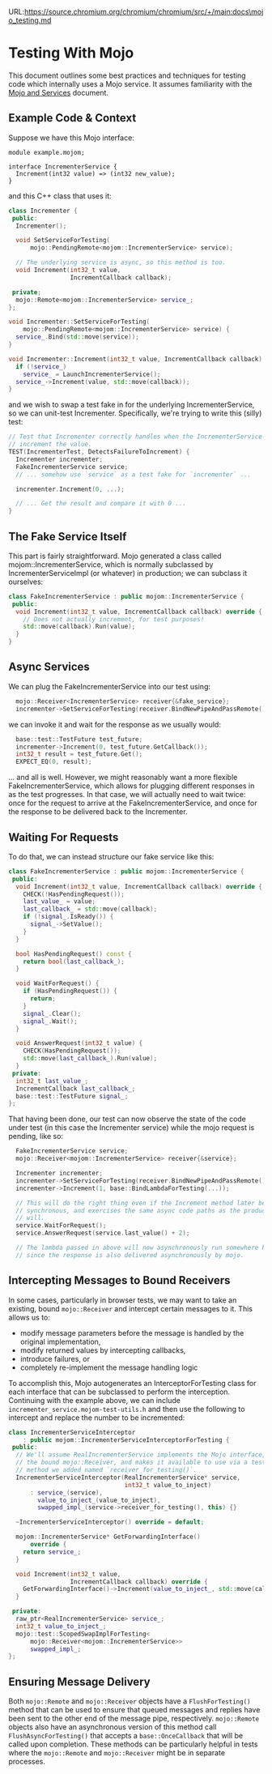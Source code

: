 URL:https://source.chromium.org/chromium/chromium/src/+/main:docs\mojo_testing.md
# Testing With Mojo

This document outlines some best practices and techniques for testing code which
internally uses a Mojo service. It assumes familiarity with the
[Mojo and Services] document.

## Example Code & Context

Suppose we have this Mojo interface:

```mojom
module example.mojom;

interface IncrementerService {
  Increment(int32 value) => (int32 new_value);
}
```

and this C++ class that uses it:

```c++
class Incrementer {
 public:
  Incrementer();

  void SetServiceForTesting(
      mojo::PendingRemote<mojom::IncrementerService> service);

  // The underlying service is async, so this method is too.
  void Increment(int32_t value,
                 IncrementCallback callback);

 private;
  mojo::Remote<mojom::IncrementerService> service_;
};

void Incrementer::SetServiceForTesting(
    mojo::PendingRemote<mojom::IncrementerService> service) {
  service_.Bind(std::move(service));
}

void Incrementer::Increment(int32_t value, IncrementCallback callback) {
  if (!service_)
    service_ = LaunchIncrementerService();
  service_->Increment(value, std::move(callback));
}
```

and we wish to swap a test fake in for the underlying IncrementerService, so we
can unit-test Incrementer. Specifically, we're trying to write this (silly) test:

```c++
// Test that Incrementer correctly handles when the IncrementerService fails to
// increment the value.
TEST(IncrementerTest, DetectsFailureToIncrement) {
  Incrementer incrementer;
  FakeIncrementerService service;
  // ... somehow use `service` as a test fake for `incrementer` ...

  incrementer.Increment(0, ...);

  // ... Get the result and compare it with 0 ...
}
```

## The Fake Service Itself

This part is fairly straightforward. Mojo generated a class called
mojom::IncrementerService, which is normally subclassed by
IncrementerServiceImpl (or whatever) in production; we can subclass it
ourselves:

```c++
class FakeIncrementerService : public mojom::IncrementerService {
 public:
  void Increment(int32_t value, IncrementCallback callback) override {
    // Does not actually increment, for test purposes!
    std::move(callback).Run(value);
  }
}
```

## Async Services

We can plug the FakeIncrementerService into our test using:

```c++
  mojo::Receiver<IncrementerService> receiver{&fake_service};
  incrementer->SetServiceForTesting(receiver.BindNewPipeAndPassRemote());
```

we can invoke it and wait for the response as we usually would:

```c++
  base::test::TestFuture test_future;
  incrementer->Increment(0, test_future.GetCallback());
  int32_t result = test_future.Get();
  EXPECT_EQ(0, result);
```

... and all is well. However, we might reasonably want a more flexible
FakeIncrementerService, which allows for plugging different responses in as the
test progresses. In that case, we will actually need to wait twice: once for the
request to arrive at the FakeIncrementerService, and once for the response to be
delivered back to the Incrementer.

## Waiting For Requests

To do that, we can instead structure our fake service like this:

```c++
class FakeIncrementerService : public mojom::IncrementerService {
 public:
  void Increment(int32_t value, IncrementCallback callback) override {
    CHECK(!HasPendingRequest());
    last_value_ = value;
    last_callback_ = std::move(callback);
    if (!signal_.IsReady()) {
      signal_->SetValue();
    }
  }

  bool HasPendingRequest() const {
    return bool(last_callback_);
  }

  void WaitForRequest() {
    if (HasPendingRequest()) {
      return;
    }
    signal_.Clear();
    signal_.Wait();
  }

  void AnswerRequest(int32_t value) {
    CHECK(HasPendingRequest());
    std::move(last_callback_).Run(value);
  }
 private:
  int32_t last_value_;
  IncrementCallback last_callback_;
  base::test::TestFuture signal_;
};
```

That having been done, our test can now observe the state of the code under test
(in this case the Incrementer service) while the mojo request is pending, like
so:

```c++
  FakeIncrementerService service;
  mojo::Receiver<mojom::IncrementerService> receiver{&service};

  Incrementer incrementer;
  incrementer->SetServiceForTesting(receiver.BindNewPipeAndPassRemote());
  incrementer->Increment(1, base::BindLambdaForTesting(...));

  // This will do the right thing even if the Increment method later becomes
  // synchronous, and exercises the same async code paths as the production code
  // will.
  service.WaitForRequest();
  service.AnswerRequest(service.last_value() + 2);

  // The lambda passed in above will now asynchronously run somewhere here,
  // since the response is also delivered asynchronously by mojo.
```

## Intercepting Messages to Bound Receivers

In some cases, particularly in browser tests, we may want to take an existing,
bound `mojo::Receiver` and intercept certain messages to it. This allows us to:
 - modify message parameters before the message is handled by the original
   implementation,
 - modify returned values by intercepting callbacks,
 - introduce failures, or
 - completely re-implement the message handling logic

To accomplish this, Mojo autogenerates an InterceptorForTesting class for each
interface that can be subclassed to perform the interception. Continuing with
the example above, we can include `incrementer_service.mojom-test-utils.h` and
then use the following to intercept and replace the number to be incremented:

```c++
class IncrementerServiceInterceptor
    : public mojom::IncrementerServiceInterceptorForTesting {
 public:
  // We'll assume RealIncrementerService implements the Mojo interface, owns the
  // the bound mojo::Receiver, and makes it available to use via a testing
  // method we added named `receiver_for_testing()`.
  IncrementerServiceInterceptor(RealIncrementerService* service,
                                int32_t value_to_inject)
      : service_(service),
        value_to_inject_(value_to_inject),
        swapped_impl_(service->receiver_for_testing(), this) {}

  ~IncrementerServiceInterceptor() override = default;

  mojom::IncrementerService* GetForwardingInterface()
      override {
    return service_;
  }

  void Increment(int32_t value,
                 IncrementCallback callback) override {
    GetForwardingInterface()->Increment(value_to_inject_, std::move(callback));
  }

 private:
  raw_ptr<RealIncrementerService> service_;
  int32_t value_to_inject_;
  mojo::test::ScopedSwapImplForTesting<
      mojo::Receiver<mojom::IncrementerService>>
      swapped_impl_;
};
```

## Ensuring Message Delivery

Both `mojo::Remote` and `mojo::Receiver` objects have a `FlushForTesting()`
method that can be used to ensure that queued messages and replies have been
sent to the other end of the message pipe, respectively. `mojo::Remote` objects
also have an asynchronous version of this method call `FlushAsyncForTesting()`
that accepts a `base::OnceCallback` that will be called upon completion. These
methods can be particularly helpful in tests where the `mojo::Remote` and
`mojo::Receiver` might be in separate processes.

[Mojo and Services]: mojo_and_services.md
